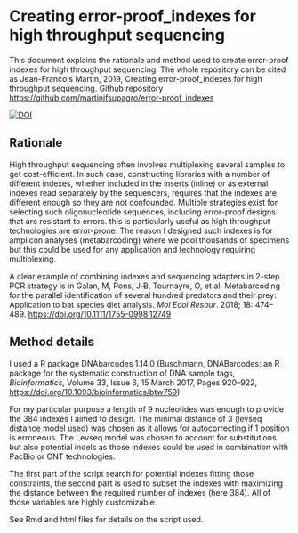 # Creating error-proof_indexes for high throughput sequencing



This document explains the rationale and method used to create error-proof indexes for high throughput sequencing. The whole repository can be cited as Jean-Francois Martin, 2019,  Creating error-proof_indexes for high throughput sequencing. Github repository https://github.com/martinjfsupagro/error-proof_indexes

[![DOI](https://zenodo.org/badge/198625228.svg)](https://zenodo.org/badge/latestdoi/198625228)





## Rationale

High throughput sequencing often involves multiplexing several samples to get cost-efficient. In such case, constructing libraries with a number of different indexes, whether included in the inserts (inline) or as external indexes read separately by the sequencers, requires that the indexes are different enough so they are not confounded. Multiple strategies exist for selecting such oligonucleotide sequences, including error-proof designs that are resistant to errors. this is particularly useful as high throughput technologies are error-prone.  The reason I designed such indexes is for amplicon analyses (metabarcoding) where we pool thousands of specimens but this could be used for any application and technology requiring multiplexing.

A clear example of combining indexes and sequencing adapters in 2-step PCR strategy is in Galan, M,  Pons, J‐B,  Tournayre, O, et al.  Metabarcoding for the parallel identification of several hundred predators and their prey: Application to bat species diet analysis. *Mol Ecol Resour*.  2018; 18: 474– 489. https://doi.org/10.1111/1755-0998.12749



## Method details

I used a R package DNAbarcodes 1.14.0 (Buschmann,  DNABarcodes: an R package for the systematic construction of DNA sample tags, *Bioinformatics*, Volume 33, Issue 6, 15 March 2017, Pages 920–922, https://doi.org/10.1093/bioinformatics/btw759)

For my particular purpose a length of 9 nucleotides was enough to provide the 384 indexes I aimed to design. The minimal distance of 3 (levseq distance model used) was chosen as it allows for autocorrecting if 1 position is erroneous. The Levseq model was chosen to account for substitutions but also potential indels as those indexes could be used in combination with PacBio or ONT technologies.

The first part of the script search for potential indexes fitting those constraints, the second part is used to subset the indexes with maximizing the distance between the required number of indexes (here 384). All of those variables are highly customizable.

See Rmd and html files for details on the script used. 

